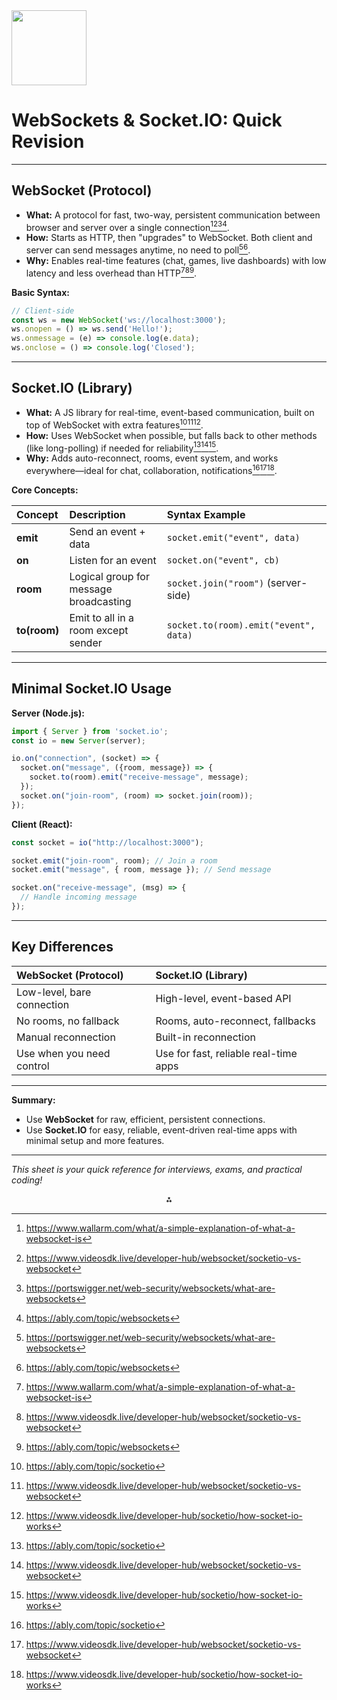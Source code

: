 <img src="https://r2cdn.perplexity.ai/pplx-full-logo-primary-dark%402x.png" class="logo" width="120"/>

# WebSockets \& Socket.IO: Quick Revision


---

## WebSocket (Protocol)

- **What:**
A protocol for fast, two-way, persistent communication between browser and server over a single connection[^3][^5][^6][^8].
- **How:**
Starts as HTTP, then "upgrades" to WebSocket. Both client and server can send messages anytime, no need to poll[^6][^8].
- **Why:**
Enables real-time features (chat, games, live dashboards) with low latency and less overhead than HTTP[^3][^5][^8].

**Basic Syntax:**

```js
// Client-side
const ws = new WebSocket('ws://localhost:3000');
ws.onopen = () => ws.send('Hello!');
ws.onmessage = (e) => console.log(e.data);
ws.onclose = () => console.log('Closed');
```


---

## Socket.IO (Library)

- **What:**
A JS library for real-time, event-based communication, built on top of WebSocket with extra features[^4][^5][^7].
- **How:**
Uses WebSocket when possible, but falls back to other methods (like long-polling) if needed for reliability[^4][^5][^7].
- **Why:**
Adds auto-reconnect, rooms, event system, and works everywhere—ideal for chat, collaboration, notifications[^4][^5][^7].

**Core Concepts:**


| Concept | Description | Syntax Example |
| :-- | :-- | :-- |
| **emit** | Send an event + data | `socket.emit("event", data)` |
| **on** | Listen for an event | `socket.on("event", cb)` |
| **room** | Logical group for message broadcasting | `socket.join("room")` (server-side) |
| **to(room)** | Emit to all in a room except sender | `socket.to(room).emit("event", data)` |


---

## Minimal Socket.IO Usage

**Server (Node.js):**

```js
import { Server } from 'socket.io';
const io = new Server(server);

io.on("connection", (socket) => {
  socket.on("message", ({room, message}) => {
    socket.to(room).emit("receive-message", message);
  });
  socket.on("join-room", (room) => socket.join(room));
});
```

**Client (React):**

```js
const socket = io("http://localhost:3000");

socket.emit("join-room", room); // Join a room
socket.emit("message", { room, message }); // Send message

socket.on("receive-message", (msg) => {
  // Handle incoming message
});
```


---

## Key Differences

| WebSocket (Protocol) | Socket.IO (Library) |
| :-- | :-- |
| Low-level, bare connection | High-level, event-based API |
| No rooms, no fallback | Rooms, auto-reconnect, fallbacks |
| Manual reconnection | Built-in reconnection |
| Use when you need control | Use for fast, reliable real-time apps |


---

**Summary:**

- Use **WebSocket** for raw, efficient, persistent connections.
- Use **Socket.IO** for easy, reliable, event-driven real-time apps with minimal setup and more features.

---

*This sheet is your quick reference for interviews, exams, and practical coding!*

<div style="text-align: center">⁂</div>

[^1]: app.js

[^2]: App.jsx

[^3]: https://www.wallarm.com/what/a-simple-explanation-of-what-a-websocket-is

[^4]: https://ably.com/topic/socketio

[^5]: https://www.videosdk.live/developer-hub/websocket/socketio-vs-websocket

[^6]: https://portswigger.net/web-security/websockets/what-are-websockets

[^7]: https://www.videosdk.live/developer-hub/socketio/how-socket-io-works

[^8]: https://ably.com/topic/websockets

[^9]: https://www.youtube.com/watch?v=ub7RVLSn3mc

[^10]: https://developer.mozilla.org/en-US/docs/Web/API/WebSockets_API/Writing_WebSocket_servers

[^11]: https://socket.io/how-to/build-a-basic-client

[^12]: https://dev.to/jaypmedia/websockets-explained-under-10-minutes-with-visuals-3ocl

